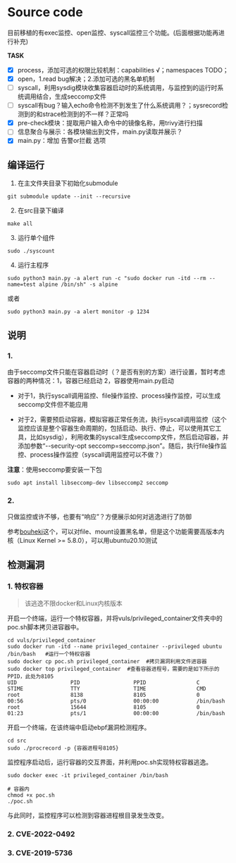 # Source code

目前移植的有exec监控、open监控、syscall监控三个功能。(后面根据功能再进行补充)

**TASK**
* [x] process，添加可选的权限比较机制：capabilities √；namespaces TODO；
* [x] open，1.read bug解决；2.添加可选的黑名单机制
* [ ] syscall，利用sysdig模块收集容器启动时的系统调用，与监控到的运行时系统调用结合，生成seccomp文件
* [ ] syscall有bug？输入echo命令检测不到发生了什么系统调用？；sysrecord检测到的和strace检测到的不一样？正常吗
* [x] pre-check模块：提取用户输入命令中的镜像名称，用trivy进行扫描
* [ ] 信息聚合与展示：各模块输出到文件，main.py读取并展示？
* [x] main.py：增加 告警or拦截 选项

## 编译运行
1. 在主文件夹目录下初始化submodule
```shell
git submodule update --init --recursive
```
2. 在src目录下编译
```shell
make all
```
3. 运行单个组件
```shell
sudo ./syscount
```
4. 运行主程序
```shell
sudo python3 main.py -a alert run -c "sudo docker run -itd --rm --name=test alpine /bin/sh" -s alpine
```
或者
```shell
sudo python3 main.py -a alert monitor -p 1234
```

## 说明
### 1. 
由于seccomp文件只能在容器启动时（？是否有别的方案）进行设置，暂时考虑容器的两种情况：1，容器已经启动 2，容器使用main.py启动

- 对于1，执行syscall调用监控、file操作监控、process操作监控，可以生成seccomp文件但不能应用

- 对于2，需要预启动容器，模拟容器正常任务流，执行syscall调用监控（这个监控应该是整个容器生命周期的，包括启动、执行、停止，可以使用其它工具，比如sysdig），利用收集的syscall生成seccomp文件，然后启动容器，并添加参数“--security-opt seccomp=seccomp.json”。随后，执行file操作监控、process操作监控（syscall调用监控可以不做？）

**注意**：使用seccomp要安装一下包

```shell
sudo apt install libseccomp-dev libseccomp2 seccomp
```

### 2.
只做监控或许不够，也要有“响应”？方便展示如何对逃逸进行了防御

参考[bouheki](https://github.com/mrtc0/bouheki/tree/master/pkg/bpf/c)这个，可以对file、mount设置黑名单，但是这个功能需要高版本内核（Linux Kernel >= 5.8.0），可以用ubuntu20.10测试


## 检测漏洞
### 1. 特权容器
> 该逃逸不限docker和Linux内核版本

开启一个终端，运行一个特权容器，并将vuls/privileged_container文件夹中的poc.sh脚本拷贝进容器中。

```shell
cd vuls/privileged_container
sudo docker run -itd --name privileged_container --privileged ubuntu /bin/bash   #运行一个特权容器
sudo docker cp poc.sh privileged_container  #拷贝漏洞利用文件进容器
sudo docker top privileged_container  #查看容器进程号，需要的是如下所示的PPID，此处为8105
UID                 PID                 PPID                C                   STIME               TTY                 TIME                CMD
root                8138                8105                0                   00:56               pts/0               00:00:00            /bin/bash
root                15644               8105                0                   01:23               pts/1               00:00:00            /bin/bash

```

开启一个终端，在该终端中启动ebpf漏洞检测程序。

```shell
cd src
sudo ./procrecord -p {容器进程号8105}
```

监控程序启动后，运行容器的交互界面，并利用poc.sh实现特权容器逃逸。

```shell
sudo docker exec -it privileged_container /bin/bash

# 容器内
chmod +x poc.sh
./poc.sh
```

与此同时，监控程序可以检测到容器进程根目录发生改变。
### 2. CVE-2022-0492

### 3. CVE-2019-5736
